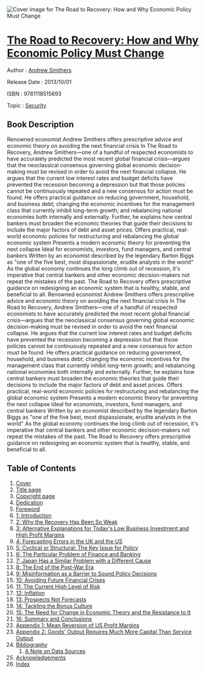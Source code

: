![Cover image for The Road to Recovery: How and Why Economic Policy Must Change](https://imgdetail.ebookreading.net/cover/cover/security/EB9781118515693.jpg)

[The Road to Recovery: How and Why Economic Policy Must Change](https://ebookreading.net/view/book/The+Road+to+Recovery%3A+How+and+Why+Economic+Policy+Must+Change-EB9781118515693_1.html "The Road to Recovery: How and Why Economic Policy Must Change")
====================================================================================================================

Author : [Andrew Smithers](https://ebookreading.net/search/author/Andrew+Smithers)

Release Date : 2013/10/01

ISBN : 9781118515693

Topic : [Security](https://ebookreading.net/search/category/security)

Book Description
-----------------

Renowned economist Andrew Smithers offers prescriptive advice and economic theory on avoiding the next financial crisis
In The Road to Recovery, Andrew Smithers—one of a handful of respected economists to have accurately predicted the most recent global financial crisis—argues that the neoclassical consensus governing global economic decision-making must be revised in order to avoid the next financial collapse. He argues that the current low interest rates and budget deficits have prevented the recession becoming a depression but that those policies cannot be continuously repeated and a new consensus for action must be found. He offers practical guidance on reducing government, household, and business debt; changing the economic incentives for the management class that currently inhibit long-term growth; and rebalancing national economies both internally and externally. Further, he explains how central bankers must broaden the economic theories that guide their decisions to include the major factors of debt and asset prices.
Offers practical, real-world economic policies for restructuring and rebalancing the global economic system
Presents a modern economic theory for preventing the next collapse
Ideal for economists, investors, fund managers, and central bankers
Written by an economist described by the legendary Barton Biggs as "one of the five best, most dispassionate, erudite analysts in the world"
As the global economy continues the long climb out of recession, it's imperative that central bankers and other economic decision-makers not repeat the mistakes of the past. The Road to Recovery offers prescriptive guidance on redesigning an economic system that is healthy, stable, and beneficial to all.
              Renowned economist Andrew Smithers offers prescriptive advice and economic theory on avoiding the next financial crisis
In The Road to Recovery, Andrew Smithers—one of a handful of respected economists to have accurately predicted the most recent global financial crisis—argues that the neoclassical consensus governing global economic decision-making must be revised in order to avoid the next financial collapse. He argues that the current low interest rates and budget deficits have prevented the recession becoming a depression but that those policies cannot be continuously repeated and a new consensus for action must be found. He offers practical guidance on reducing government, household, and business debt; changing the economic incentives for the management class that currently inhibit long-term growth; and rebalancing national economies both internally and externally. Further, he explains how central bankers must broaden the economic theories that guide their decisions to include the major factors of debt and asset prices.
Offers practical, real-world economic policies for restructuring and rebalancing the global economic system
Presents a modern economic theory for preventing the next collapse
Ideal for economists, investors, fund managers, and central bankers
Written by an economist described by the legendary Barton Biggs as "one of the five best, most dispassionate, erudite analysts in the world"
As the global economy continues the long climb out of recession, it's imperative that central bankers and other economic decision-makers not repeat the mistakes of the past. The Road to Recovery offers prescriptive guidance on redesigning an economic system that is healthy, stable, and beneficial to all.
              
Table of Contents
-----------------

1. [Cover](https://ebookreading.net/view/book/The+Road+to+Recovery%3A+How+and+Why+Economic+Policy+Must+Change-EB9781118515693_0.html)
1. [Title page](https://ebookreading.net/view/book/The+Road+to+Recovery%3A+How+and+Why+Economic+Policy+Must+Change-EB9781118515693_4.html)
1. [Copyright page](https://ebookreading.net/view/book/The+Road+to+Recovery%3A+How+and+Why+Economic+Policy+Must+Change-EB9781118515693_5.html)
1. [Dedication](https://ebookreading.net/view/book/The+Road+to+Recovery%3A+How+and+Why+Economic+Policy+Must+Change-EB9781118515693_6.html)
1. [Foreword](https://ebookreading.net/view/book/The+Road+to+Recovery%3A+How+and+Why+Economic+Policy+Must+Change-EB9781118515693_7.html)
1. [1: Introduction](https://ebookreading.net/view/book/The+Road+to+Recovery%3A+How+and+Why+Economic+Policy+Must+Change-EB9781118515693_8.html)
1. [2: Why the Recovery Has Been So Weak](https://ebookreading.net/view/book/The+Road+to+Recovery%3A+How+and+Why+Economic+Policy+Must+Change-EB9781118515693_9.html)
1. [3: Alternative Explanations for Today&#39;s Low Business Investment and High Profit Margins](https://ebookreading.net/view/book/The+Road+to+Recovery%3A+How+and+Why+Economic+Policy+Must+Change-EB9781118515693_10.html)
1. [4: Forecasting Errors in the UK and the US](https://ebookreading.net/view/book/The+Road+to+Recovery%3A+How+and+Why+Economic+Policy+Must+Change-EB9781118515693_11.html)
1. [5: Cyclical or Structural: The Key Issue for Policy](https://ebookreading.net/view/book/The+Road+to+Recovery%3A+How+and+Why+Economic+Policy+Must+Change-EB9781118515693_12.html)
1. [6: The Particular Problem of Finance and Banking](https://ebookreading.net/view/book/The+Road+to+Recovery%3A+How+and+Why+Economic+Policy+Must+Change-EB9781118515693_13.html)
1. [7: Japan Has a Similar Problem with a Different Cause](https://ebookreading.net/view/book/The+Road+to+Recovery%3A+How+and+Why+Economic+Policy+Must+Change-EB9781118515693_14.html)
1. [8: The End of the Post-War Era](https://ebookreading.net/view/book/The+Road+to+Recovery%3A+How+and+Why+Economic+Policy+Must+Change-EB9781118515693_0.html)
1. [9: Misinformation as a Barrier to Sound Policy Decisions](https://ebookreading.net/view/book/The+Road+to+Recovery%3A+How+and+Why+Economic+Policy+Must+Change-EB9781118515693_15.html)
1. [10: Avoiding Future Financial Crises](https://ebookreading.net/view/book/The+Road+to+Recovery%3A+How+and+Why+Economic+Policy+Must+Change-EB9781118515693_17.html)
1. [11: The Current High Level of Risk](https://ebookreading.net/view/book/The+Road+to+Recovery%3A+How+and+Why+Economic+Policy+Must+Change-EB9781118515693_18.html)
1. [12: Inflation](https://ebookreading.net/view/book/The+Road+to+Recovery%3A+How+and+Why+Economic+Policy+Must+Change-EB9781118515693_19.html)
1. [13: Prospects Not Forecasts](https://ebookreading.net/view/book/The+Road+to+Recovery%3A+How+and+Why+Economic+Policy+Must+Change-EB9781118515693_20.html)
1. [14: Tackling the Bonus Culture](https://ebookreading.net/view/book/The+Road+to+Recovery%3A+How+and+Why+Economic+Policy+Must+Change-EB9781118515693_21.html)
1. [15: The Need for Change in Economic Theory and the Resistance to It](https://ebookreading.net/view/book/The+Road+to+Recovery%3A+How+and+Why+Economic+Policy+Must+Change-EB9781118515693_0.html)
1. [16: Summary and Conclusions](https://ebookreading.net/view/book/The+Road+to+Recovery%3A+How+and+Why+Economic+Policy+Must+Change-EB9781118515693_22.html)
1. [Appendix 1: Mean Reversion of US Profit Margins](https://ebookreading.net/view/book/The+Road+to+Recovery%3A+How+and+Why+Economic+Policy+Must+Change-EB9781118515693_23.html)
1. [Appendix 2: Goods&#39; Output Requires Much More Capital Than Service Output](https://ebookreading.net/view/book/The+Road+to+Recovery%3A+How+and+Why+Economic+Policy+Must+Change-EB9781118515693_24.html)
1. [Bibliography](https://ebookreading.net/view/book/The+Road+to+Recovery%3A+How+and+Why+Economic+Policy+Must+Change-EB9781118515693_25.html)
    1. [A Note on Data Sources](https://ebookreading.net/view/book/The+Road+to+Recovery%3A+How+and+Why+Economic+Policy+Must+Change-EB9781118515693_25.html#b1-sec-0001)
1. [Acknowledgements](https://ebookreading.net/view/book/The+Road+to+Recovery%3A+How+and+Why+Economic+Policy+Must+Change-EB9781118515693_27.html)
1. [Index](https://ebookreading.net/view/book/The+Road+to+Recovery%3A+How+and+Why+Economic+Policy+Must+Change-EB9781118515693_0.html)
